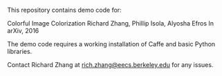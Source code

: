This repository contains demo code for:

Colorful Image Colorization
Richard Zhang, Phillip Isola, Alyosha Efros
In arXiv, 2016

The demo code requires a working installation of Caffe and basic Python libraries.

Contact Richard Zhang at rich.zhang@eecs.berkeley.edu for any issues.
